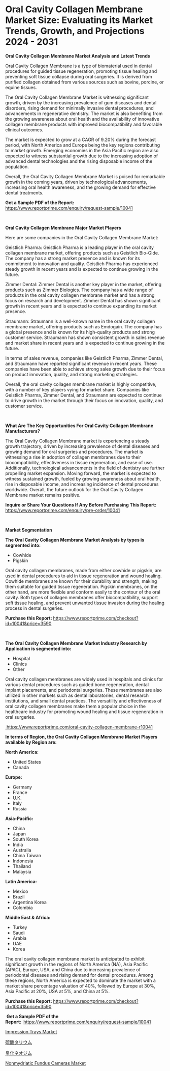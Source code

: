 <p><h1>Oral Cavity Collagen Membrane Market Size: Evaluating its Market Trends, Growth, and Projections 2024 - 2031</h1></p><p><strong>Oral Cavity Collagen Membrane Market Analysis and Latest Trends</strong></p>
<p><p>Oral Cavity Collagen Membrane is a type of biomaterial used in dental procedures for guided tissue regeneration, promoting tissue healing and preventing soft tissue collapse during oral surgeries. It is derived from purified collagen obtained from various sources such as bovine, porcine, or equine tissues.</p><p>The Oral Cavity Collagen Membrane Market is witnessing significant growth, driven by the increasing prevalence of gum diseases and dental disorders, rising demand for minimally invasive dental procedures, and advancements in regenerative dentistry. The market is also benefiting from the growing awareness about oral health and the availability of innovative collagen membrane products with improved biocompatibility and favorable clinical outcomes.</p><p>The market is expected to grow at a CAGR of 9.20% during the forecast period, with North America and Europe being the key regions contributing to market growth. Emerging economies in the Asia Pacific region are also expected to witness substantial growth due to the increasing adoption of advanced dental technologies and the rising disposable income of the population.</p><p>Overall, the Oral Cavity Collagen Membrane Market is poised for remarkable growth in the coming years, driven by technological advancements, increasing oral health awareness, and the growing demand for effective dental treatments.</p></p>
<p><strong>Get a Sample PDF of the Report:&nbsp;</strong> <a href="https://www.reportprime.com/enquiry/request-sample/10041">https://www.reportprime.com/enquiry/request-sample/10041</a></p>
<p>&nbsp;</p>
<p><strong>Oral Cavity Collagen Membrane Major Market Players</strong></p>
<p><p>Here are some companies in the Oral Cavity Collagen Membrane Market:</p><p>Geistlich Pharma: Geistlich Pharma is a leading player in the oral cavity collagen membrane market, offering products such as Geistlich Bio-Gide. The company has a strong market presence and is known for its commitment to innovation and quality. Geistlich Pharma has experienced steady growth in recent years and is expected to continue growing in the future.</p><p>Zimmer Dental: Zimmer Dental is another key player in the market, offering products such as Zimmer Biologics. The company has a wide range of products in the oral cavity collagen membrane market and has a strong focus on research and development. Zimmer Dental has shown significant growth in recent years and is expected to continue expanding its market presence.</p><p>Straumann: Straumann is a well-known name in the oral cavity collagen membrane market, offering products such as Emdogain. The company has a global presence and is known for its high-quality products and strong customer service. Straumann has shown consistent growth in sales revenue and market share in recent years and is expected to continue growing in the future.</p><p>In terms of sales revenue, companies like Geistlich Pharma, Zimmer Dental, and Straumann have reported significant revenue in recent years. These companies have been able to achieve strong sales growth due to their focus on product innovation, quality, and strong marketing strategies.</p><p>Overall, the oral cavity collagen membrane market is highly competitive, with a number of key players vying for market share. Companies like Geistlich Pharma, Zimmer Dental, and Straumann are expected to continue to drive growth in the market through their focus on innovation, quality, and customer service.</p></p>
<p>&nbsp;</p>
<p><strong>What Are The Key Opportunities For Oral Cavity Collagen Membrane Manufacturers?</strong></p>
<p><p>The Oral Cavity Collagen Membrane market is experiencing a steady growth trajectory, driven by increasing prevalence of dental diseases and growing demand for oral surgeries and procedures. The market is witnessing a rise in adoption of collagen membranes due to their biocompatibility, effectiveness in tissue regeneration, and ease of use. Additionally, technological advancements in the field of dentistry are further propelling market expansion. Moving forward, the market is expected to witness sustained growth, fueled by growing awareness about oral health, rise in disposable income, and increasing incidence of dental procedures worldwide. Overall, the future outlook for the Oral Cavity Collagen Membrane market remains positive.</p></p>
<p><strong>Inquire or Share Your Questions If Any Before Purchasing This Report:</strong> <a href="https://www.reportprime.com/enquiry/pre-order/10041">https://www.reportprime.com/enquiry/pre-order/10041</a></p>
<p>&nbsp;</p>
<p><strong>Market Segmentation</strong></p>
<p><strong>The Oral Cavity Collagen Membrane Market Analysis by types is segmented into:</strong></p>
<p><ul><li>Cowhide</li><li>Pigskin</li></ul></p>
<p><p>Oral cavity collagen membranes, made from either cowhide or pigskin, are used in dental procedures to aid in tissue regeneration and wound healing. Cowhide membranes are known for their durability and strength, making them suitable for guided tissue regeneration. Pigskin membranes, on the other hand, are more flexible and conform easily to the contour of the oral cavity. Both types of collagen membranes offer biocompatibility, support soft tissue healing, and prevent unwanted tissue invasion during the healing process in dental surgeries.</p></p>
<p><strong>Purchase this Report:&nbsp;</strong><a href="https://www.reportprime.com/checkout?id=10041&price=3590">https://www.reportprime.com/checkout?id=10041&price=3590</a></p>
<p>&nbsp;</p>
<p><strong>The Oral Cavity Collagen Membrane Market Industry Research by Application is segmented into:</strong></p>
<p><ul><li>Hospital</li><li>Clinics</li><li>Other</li></ul></p>
<p><p>Oral cavity collagen membranes are widely used in hospitals and clinics for various dental procedures such as guided bone regeneration, dental implant placements, and periodontal surgeries. These membranes are also utilized in other markets such as dental laboratories, dental research institutions, and small dental practices. The versatility and effectiveness of oral cavity collagen membranes make them a popular choice in the healthcare industry for promoting wound healing and tissue regeneration in oral surgeries.</p></p>
<p><a href="https://www.reportprime.com/oral-cavity-collagen-membrane-r10041">&nbsp;https://www.reportprime.com/oral-cavity-collagen-membrane-r10041</a></p>
<p><strong>In terms of Region, the Oral Cavity Collagen Membrane Market Players available by Region are:</strong></p>
<p>
    <p> <strong> North America: </strong>
        <ul>
            <li>United States</li>
            <li>Canada</li>
        </ul>
        </p> 
    <p> <strong> Europe: </strong>
        <ul>
            <li>Germany</li>
            <li>France</li>
            <li>U.K.</li>
            <li>Italy</li>
            <li>Russia</li>
        </ul>
        </p> 
    <p> <strong> Asia-Pacific: </strong>
        <ul>
            <li>China</li>
            <li>Japan</li>
            <li>South Korea</li>
            <li>India</li>
            <li>Australia</li>
            <li>China Taiwan</li>
            <li>Indonesia</li>
            <li>Thailand</li>
            <li>Malaysia</li>
        </ul>
        </p> 
    <p> <strong> Latin America: </strong>
        <ul>
            <li>Mexico</li>
            <li>Brazil</li>
            <li>Argentina Korea</li>
            <li>Colombia</li>
        </ul>
        </p> 
    <p> <strong> Middle East & Africa: </strong>
        <ul>
            <li>Turkey</li>
            <li>Saudi</li>
            <li>Arabia</li>
            <li>UAE</li>
            <li>Korea</li>
        </ul>
    </p>
    </p>
<p><p>The oral cavity collagen membrane market is anticipated to exhibit significant growth in the regions of North America (NA), Asia Pacific (APAC), Europe, USA, and China due to increasing prevalence of periodontal diseases and rising demand for dental procedures. Among these regions, North America is expected to dominate the market with a market share percentage valuation of 40%, followed by Europe at 30%, Asia Pacific at 20%, USA at 5%, and China at 5%.</p></p>
<p><strong>Purchase this Report: </strong><a href="https://www.reportprime.com/checkout?id=10041&price=3590">https://www.reportprime.com/checkout?id=10041&price=3590</a></p>
<p>&nbsp;<strong>Get a Sample PDF of the Report:&nbsp;&nbsp;</strong><a href="https://www.reportprime.com/enquiry/request-sample/10041">https://www.reportprime.com/enquiry/request-sample/10041</a></p>
<p><strong></strong></p>
<p><p><a href="https://github.com/edytherolanlouisejk1miz0wig/Market-Research-Report-List-2/blob/main/impression-trays-market.md">Impression Trays Market</a></p><p><a href="https://medium.com/@johneahan44556754/%E3%82%BF%E3%83%AA%E3%82%A6%E3%83%A0%E7%A1%AB%E9%85%B8%E5%A1%A9%E5%B8%82%E5%A0%B4%E3%81%AF-%E5%B8%82%E5%A0%B4%E3%82%B7%E3%82%A7%E3%82%A2-%E3%82%B5%E3%82%A4%E3%82%BA-2031%E5%B9%B4%E3%81%BE%E3%81%A7%E3%81%AE%E4%BA%88%E6%B8%AC%E3%81%AB%E7%84%A6%E7%82%B9%E3%82%92%E5%BD%93%E3%81%A6%E3%81%A6%E3%81%84%E3%81%BE%E3%81%99-ff8a938a26fa">硫酸タリウム</a></p><p><a href="https://medium.com/@sebastianhodges1/%E3%83%8D%E3%82%AA%E3%82%B8%E3%83%A0%E8%87%AD%E5%8C%96%E7%89%A9%E5%B8%82%E5%A0%B4-2031%E5%B9%B4%E3%81%BE%E3%81%A7%E3%81%AE%E3%83%88%E3%83%AC%E3%83%B3%E3%83%89-%E4%BA%88%E6%B8%AC-%E7%AB%B6%E4%BA%89%E5%88%86%E6%9E%90-0d86a6669eb7">臭化ネオジム</a></p><p><a href="https://github.com/peachesmcdowel1/Market-Research-Report-List-2/blob/main/nonmydriatic-fundus-cameras-market.md">Nonmydriatic Fundus Cameras Market</a></p></p>
